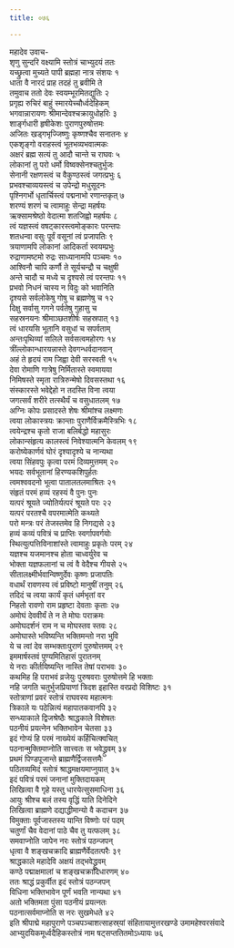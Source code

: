```yaml
---
title: ०७६

---
```

महादेव उवाच-  
शृणु सुन्दरि वक्ष्यामि स्तोत्रं चाभ्युदयं ततः  
यच्छ्रुत्वा मुच्यते पापी ब्रह्महा नात्र संशयः १  
धाता वै नारदं प्राह तदहं तु ब्रवीमि ते  
तमुवाच ततो देवः स्वयम्भूरमितद्युतिः २  
प्रगृह्य रुचिरं बाहुं स्मारयेच्चौर्ध्वदेहिकम्  
भगवान्नारायणः श्रीमान्देवश्चक्रायुधोहरिः ३  
शार्ङ्गधारी हृषीकेशः पुराणपुरुषोत्तमः  
अजितः खड्गभृज्जिष्णुः कृष्णश्चैव सनातनः ४  
एकशृङ्गो वराहस्त्वं भूतभव्यभवात्मकः  
अक्षरं ब्रह्म सत्यं तु आदौ चान्ते च राघवः ५  
लोकानां तु परो धर्मो विष्वक्सेनश्चतुर्भुजः  
सेनानी रक्षणस्त्वं च वैकुण्ठस्त्वं जगत्प्रभुः ६  
प्रभवश्चाव्ययस्त्वं च उपेन्द्रो मधुसूदनः  
पृश्निगर्भो धृतार्चिस्त्वं पद्मनाभो रणान्तकृत् ७  
शरण्यं शरणं च त्वामाहुः सेन्द्रा महर्षयः  
ऋक्सामश्रेष्ठो वेदात्मा शतजिह्वो महर्षयः ८  
त्वं यज्ञस्त्वं वषट्कारस्त्वमोङ्कारः परन्तपः  
शतधन्वा वसुः पूर्वं वसूनां त्वं प्रजापतिः ९  
त्रयाणामपि लोकानां आदिकर्ता स्वयम्प्रभुः  
रुद्राणामष्टमो रुद्रः साध्यानामपि पञ्चमः १०  
आश्विनौ चापि कर्णौ ते सूर्यचन्द्रौ च चक्षुषी  
अन्ते चादौ च मध्ये च दृश्यसे त्वं परन्तपः ११  
प्रभवो निधनं चास्य न विदुः को भवानिति  
दृश्यसे सर्वलोकेषु गोषु च ब्रह्मणेषु च १२  
दिक्षु सर्वासु गगने पर्वतेषु गुहासु च  
सहस्रनयनः श्रीमाञ्छतशीर्षः सहस्रपात् १३  
त्वं धारयसि भूतानि वसुधां च सपर्वताम्  
अन्तःपृथिव्यां सलिले सर्वसत्वमहोरगः १४  
त्रींल्लोकान्धारयन्नास्ते देवगन्धर्वदानवान्  
अहं ते हृदयं राम जिह्वा देवी सरस्वती १५  
देवा रोमाणि गात्रेषु निर्मितास्ते स्वमायया  
निमिषस्ते स्मृता रात्रिरुन्मेषो दिवसस्तथा १६  
संस्कारस्ते भवेद्देहो न तदस्ति विना त्वया  
जगत्सर्वं शरीरे तत्स्थैर्यं च वसुधातलम् १७  
अग्निः कोपः प्रसादस्ते शेषः श्रीमांश्च लक्ष्मणः  
त्वया लोकास्त्रयः क्रान्ताः पुराणैर्विक्रमैस्त्रिभिः १८  
त्वयेन्द्रश्च कृतो राजा बलिर्बद्धो महासुरः  
लोकान्संहृत्य कालस्त्वं निवेश्यात्मनि केवलम् १९  
करोष्येकार्णवं घोरं दृश्यादृश्ये च नान्यथा  
त्वया सिंहवपुः कृत्वा परमं दिव्यमुत्तमम् २०  
भयदः सर्वभूतानां हिरण्यकशिपुर्हतः  
त्वमश्ववदनो भूत्वा पातालतलमाश्रितः २१  
संहृतं परमं हव्यं रहस्यं वै पुनः पुनः  
यत्परं श्रूयते ज्योतिर्यत्परं श्रूयते परः २२  
यत्परं परतश्चै वपरमात्मेति कथ्यते  
परो मन्त्रः परं तेजस्तमेव हि निगद्यसे २३  
हव्यं कव्यं पवित्रं च प्राप्तिः स्वर्गापवर्गयोः  
स्थित्युत्पत्तिविनाशांस्ते त्वामाहुः प्रकृतेः परम् २४  
यज्ञश्च यजमानश्च होता चाध्वर्युरेव च  
भोक्ता यज्ञफलानां च त्वं वै वेदैश्च गीयसे २५  
सीतालक्ष्मीर्भवान्विष्णुर्देवः कृष्णः प्रजापतिः  
वधार्थं रावणस्य त्वं प्रविष्टो मानुषीं तनुम् २६  
तदिदं च त्वया कार्यं कृतं धर्मभृतां वर  
निहतो रावणो राम प्रहृष्टा देवताः कृताः २७  
अमोघं देववीर्यं ते न ते मोघः पराक्रमः  
अमोघदर्शनं राम न च मोघस्तव स्तवः २८  
अमोघास्ते भविष्यन्ति भक्तिमन्तो नरा भुवि  
ये च त्वां देव सम्भक्ताःपुराणं पुरुषोत्तमम् २९  
इममार्षस्तवं पुण्यमितिहासं पुरातनम्  
ये नराः कीर्तयिष्यन्ति नास्ति तेषां पराभवः ३०  
कथमिह हि पराभवं व्रजेयुः पुरुषवराः पुरुषोत्तमे हि भक्ताः  
नहि जगति चतुर्भुजप्रियाणां त्रिदश इहास्ति वरप्रदो विशिष्टः ३१  
स्तोत्राणां प्रवरं स्तोत्रं राघवस्य महात्मनः  
त्रिकाले यः पठेन्नित्यं महापातकवानपि ३२  
सन्ध्याकाले द्विजश्रेष्ठैः श्राद्धकाले विशेषतः  
पठनीयं प्रयत्नेन भक्तिभावेन चेतसा ३३  
इदं गोप्यं हि परमं नाख्येयं कर्हिचित्क्वचित्  
पठनान्मुक्तिमाप्नोति सात्त्वतः स भवेद्ध्रुवम् ३४  
प्रथमं पिण्डपूजान्ते ब्राह्मणैर्द्विजसत्तमैः  
पठितव्यमिदं स्तोत्रं श्राद्धमक्षयमाप्नुयात् ३५  
इदं पवित्रं परमं जनानां मुक्तिदायकम्  
लिखित्वा वै गृहे यस्तु धारयेत्सुसमाधिना ३६  
आयुः श्रीश्च बलं तस्य वृद्धिं याति दिनेदिने  
लिखित्वा ब्राह्मणे दद्याद्धीमान्यो वै कदाचन ३७  
विमुक्ताः पूर्वजास्तस्य यान्ति विष्णोः परं पदम्  
चतुर्णां चैव वेदानां पाठे चैव तु यत्फलम् ३८  
समवाप्नोति जापेन नरः स्तोत्रं पठन्जपन्  
धृत्वा वै शङ्खचक्रादि ब्राह्मणैर्वेदतत्परैः ३९  
श्राद्धकाले महादेवि अक्षयं तद्भवेद्ध्रुवम्  
कण्ठे पद्माक्षमालां च शङ्खचक्रादिधारणम् ४०  
ततः श्राद्धं प्रकुर्वीत इदं स्तोत्रं पठन्जपन्  
विधिना भक्तिभावेन पूर्णं भवति नान्यथा ४१  
अतो भक्तिमता पुंसा पठनीयं प्रयत्नतः  
पठनात्सर्वमाप्नोति स नरः सुखमेधते ४२  
इति श्रीपाद्मे महापुराणे पञ्चपञ्चाशत्साहस्र्यां संहितायामुत्तरखण्डे उमामहेश्वरसंवादे आभ्युदयिकमूर्ध्वदैहिकस्तोत्रं नाम षट्सप्ततितमोऽध्यायः ७६